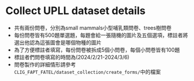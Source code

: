 # Collect UPLL dataset details
* 共有兩份問卷，分別為small mammals小型哺乳類問卷、trees樹問卷
* 每份問卷皆有500題單選題，每題會給一張隨機的圖片及五個選項，標註者將選出他認為這張圖會是哪個物種的圖片
* 為了方便標註者填寫，每份問卷被拆成5個小問卷，每個小問卷皆有100題
* 標註者們問卷填寫的時間為(2024/2/21-2024/3/6)
* 問卷製作的詳細情形請參考`CLIG_FAPT_FATEL/dataset_collection/create_forms/`中的檔案
